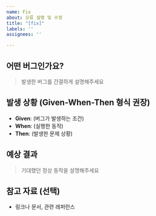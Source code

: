 ```yaml
---
name: Fix
about: 오류 설명 및 수정
title: "[fix]"
labels: ''
assignees: ''

---
```


## 어떤 버그인가요?
> 발생한 버그를 간결하게 설명해주세요

## 발생 상황 (Given-When-Then 형식 권장)
- **Given**: (버그가 발생하는 조건)  
- **When**: (실행한 동작)  
- **Then**: (발생한 문제 상황)  

## 예상 결과
> 기대했던 정상 동작을 설명해주세요

## 참고 자료 (선택)
- 링크나 문서, 관련 레퍼런스
